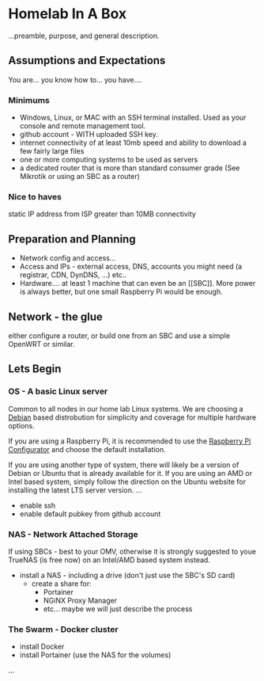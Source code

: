 # Homelab In A Box
...preamble, purpose, and general description.

##  Assumptions and Expectations
You are... you know how to... you have....

### Minimums
- Windows, Linux, or MAC with an SSH terminal installed.  Used as your console and remote management tool.
- github account - WITH uploaded SSH key.
- internet connectivity of at least 10mb speed and ability to download a few fairly large files
- one or more computing systems to be used as servers
- a dedicated router that is more than standard consumer grade (See Mikrotik or using an SBC as a router)

### Nice to haves
static IP address from ISP
greater than 10MB connectivity

## Preparation and Planning
- Network config and access...
- Access and IPs - external access, DNS, accounts you might need (a registrar, CDN, DynDNS, ...) etc..
- Hardware....  at least 1 machine that can even be an [[SBC]].  More power is always better, but one small Raspberry Pi would be enough.

## Network - the glue
either configure a router, or build one from an SBC and use a simple OpenWRT or similar.

## Lets Begin
### OS - A basic Linux server
Common to all nodes in our home lab Linux systems.  We are choosing a [Debian](https://www.debian.org/)  based distrobution for simplicity and coverage for multiple hardware options.  

If you are using a Raspberry Pi, it is recommended to use the [Raspberry Pi Configurator](https://www.raspberrypi.com/software/) and choose the default installation. 

If you are using another type of system, there will likely be a version of Debian or Ubuntu that is already available for it.  If you are using an AMD or Intel based system, simply follow the direction on the Ubuntu website for installing the latest LTS server version.
...
- enable ssh
- enable default pubkey from github account

### NAS - Network Attached Storage
If using SBCs - best to your OMV, otherwise it is strongly suggested to youe TrueNAS (is free now) on an Intel/AMD based system instead.
- install a NAS - including a drive (don't just use the SBC's SD card)
	- create a share for:
		- Portainer
		- NGiNX Proxy Manager
		- etc...  maybe we will just describe the process

### The Swarm - Docker cluster
- install Docker
- install Portainer (use the NAS for the volumes)

...
